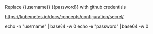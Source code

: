 Replace {{username}} {{password}} with github credentials

https://kubernetes.io/docs/concepts/configuration/secret/

echo -n "username" | base64 -w 0
echo -n "password" | base64 -w 0